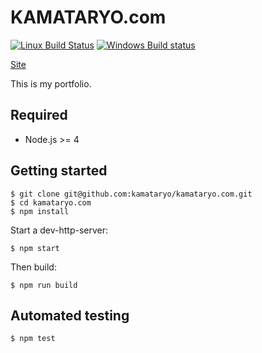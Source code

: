 # KAMATARYO.com

[![Linux Build Status](https://travis-ci.org/kamataryo/kamataryo.com.svg?branch=master)](https://travis-ci.org/kamataryo/kamataryo.com)
[![Windows Build status](https://ci.appveyor.com/api/projects/status/hndrdtmd5jim0d7o?svg=true)](https://ci.appveyor.com/project/kamataryo/kamataryo.com)

[Site](https://kamataryo.com/)

This is my portfolio.

## Required

- Node.js >= 4

## Getting started

```shell
$ git clone git@github.com:kamataryo/kamataryo.com.git
$ cd kamataryo.com
$ npm install
```

Start a dev-http-server:

```shell
$ npm start
```

Then build:

```shell
$ npm run build
```

## Automated testing

```shell
$ npm test
```
